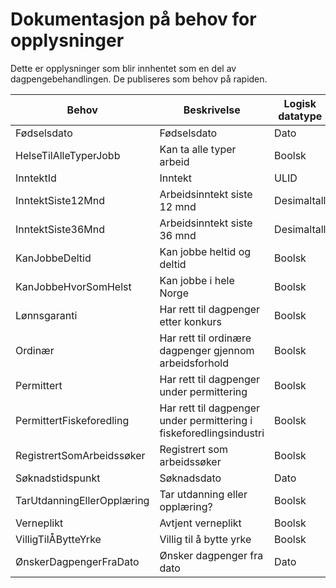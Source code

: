 # Dokumentasjon på behov for opplysninger

Dette er opplysninger som blir innhentet som en del av dagpengebehandlingen. De publiseres som behov på rapiden.

|Behov|Beskrivelse|Logisk datatype|Datatype|
|---|---|---|---|
|Fødselsdato | Fødselsdato | Dato|LocalDate|
|HelseTilAlleTyperJobb | Kan ta alle typer arbeid | Boolsk|boolean|
|InntektId | Inntekt | ULID|Ulid|
|InntektSiste12Mnd | Arbeidsinntekt siste 12 mnd | Desimaltall|double|
|InntektSiste36Mnd | Arbeidsinntekt siste 36 mnd | Desimaltall|double|
|KanJobbeDeltid | Kan jobbe heltid og deltid | Boolsk|boolean|
|KanJobbeHvorSomHelst | Kan jobbe i hele Norge | Boolsk|boolean|
|Lønnsgaranti | Har rett til dagpenger etter konkurs | Boolsk|boolean|
|Ordinær | Har rett til ordinære dagpenger gjennom arbeidsforhold | Boolsk|boolean|
|Permittert | Har rett til dagpenger under permittering | Boolsk|boolean|
|PermittertFiskeforedling | Har rett til dagpenger under permittering i fiskeforedlingsindustri | Boolsk|boolean|
|RegistrertSomArbeidssøker | Registrert som arbeidssøker | Boolsk|boolean|
|Søknadstidspunkt | Søknadsdato | Dato|LocalDate|
|TarUtdanningEllerOpplæring | Tar utdanning eller opplæring? | Boolsk|boolean|
|Verneplikt | Avtjent verneplikt | Boolsk|boolean|
|VilligTilÅBytteYrke | Villig til å bytte yrke | Boolsk|boolean|
|ØnskerDagpengerFraDato | Ønsker dagpenger fra dato | Dato|LocalDate|